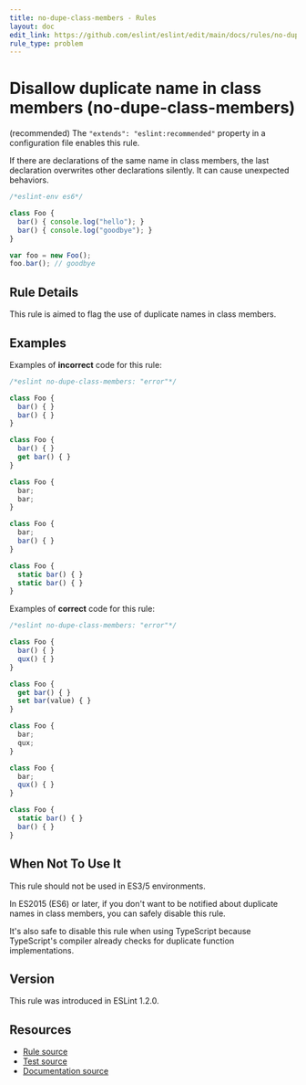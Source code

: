 ```yaml
---
title: no-dupe-class-members - Rules
layout: doc
edit_link: https://github.com/eslint/eslint/edit/main/docs/rules/no-dupe-class-members.md
rule_type: problem
---
```

<!-- Note: No pull requests accepted for this file. See README.md in the root directory for details. -->

# Disallow duplicate name in class members (no-dupe-class-members)

(recommended) The `"extends": "eslint:recommended"` property in a configuration file enables this rule.

If there are declarations of the same name in class members, the last declaration overwrites other declarations silently.
It can cause unexpected behaviors.

```js
/*eslint-env es6*/

class Foo {
  bar() { console.log("hello"); }
  bar() { console.log("goodbye"); }
}

var foo = new Foo();
foo.bar(); // goodbye
```

## Rule Details

This rule is aimed to flag the use of duplicate names in class members.

## Examples

Examples of **incorrect** code for this rule:

```js
/*eslint no-dupe-class-members: "error"*/

class Foo {
  bar() { }
  bar() { }
}

class Foo {
  bar() { }
  get bar() { }
}

class Foo {
  bar;
  bar;
}

class Foo {
  bar;
  bar() { }
}

class Foo {
  static bar() { }
  static bar() { }
}
```

Examples of **correct** code for this rule:

```js
/*eslint no-dupe-class-members: "error"*/

class Foo {
  bar() { }
  qux() { }
}

class Foo {
  get bar() { }
  set bar(value) { }
}

class Foo {
  bar;
  qux;
}

class Foo {
  bar;
  qux() { }
}

class Foo {
  static bar() { }
  bar() { }
}
```

## When Not To Use It

This rule should not be used in ES3/5 environments.

In ES2015 (ES6) or later, if you don't want to be notified about duplicate names in class members, you can safely disable this rule.

It's also safe to disable this rule when using TypeScript because TypeScript's compiler already checks for duplicate function implementations.

## Version

This rule was introduced in ESLint 1.2.0.

## Resources

* [Rule source](https://github.com/eslint/eslint/tree/HEAD/lib/rules/no-dupe-class-members.js)
* [Test source](https://github.com/eslint/eslint/tree/HEAD/tests/lib/rules/no-dupe-class-members.js)
* [Documentation source](https://github.com/eslint/eslint/tree/HEAD/docs/rules/no-dupe-class-members.md)
